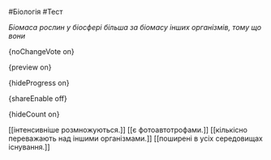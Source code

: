 #Біологія #Тест

*Біомаса рослин у біосфері більша за біомасу інших організмів, тому що вони*

{noChangeVote on}

{preview on}

{hideProgress on}

{shareEnable off}

{hideCount on}

[[інтенсивніше розмножуються.]]
[[є фотоавтотрофами.]]
[[кількісно переважають над іншими організмами.]]
[[поширені в усіх середовищах існування.]]
